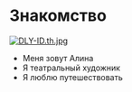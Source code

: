 # Знакомство
[![DLY-ID.th.jpg](https://im.wampi.ru/2022/12/20/DLY-ID.th.jpg)](https://wampi.ru/image/RHhjXo0)
* Меня зовут Алина
* Я театральный художник
* Я люблю путешествовать